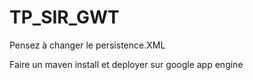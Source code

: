 # TP_SIR_GWT

Pensez à changer le persistence.XML

Faire un maven install  et deployer sur google app engine
